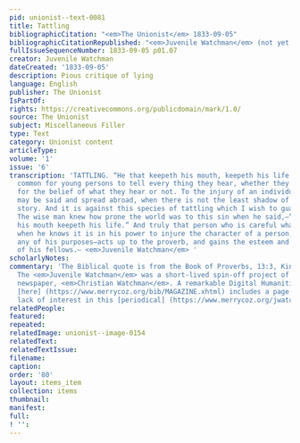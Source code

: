 ```yaml
---
pid: unionist--text-0081
title: Tattling
bibliographicCitation: "<em>The Unionist</em> 1833-09-05"
bibliographicCitationRepublished: "<em>Juvenile Watchman</em> (not yet researched)"
fullIssueSequenceNumber: 1833-09-05 p01.07
creator: Juvenile Watchman
dateCreated: '1833-09-05'
description: Pious critique of lying
language: English
publisher: The Unionist
IsPartOf: 
rights: https://creativecommons.org/publicdomain/mark/1.0/
source: The Unionist
subject: Miscellaneous Filler
type: Text
category: Unionist content
articleType: 
volume: '1'
issue: '6'
transcription: 'TATTLING. “He that keepeth his mouth, keepeth his life.” It is very
  common for young persons to tell every thing they hear, whether they have any grounds
  for the belief of what they hear or not. To the injury of an individual something
  may be said and spread abroad, when there is not the least shadow of truth in the
  story. And it is against this species of tattling which I wish to guard mankind.
  The wise man knew how prone the world was to this sin when he said,—“he that keepeth
  his mouth keepeth his life.” And truly that person who is careful what he says—especially
  when he knows it is in his power to injure the character of a person, or thwart
  any of his purposes—acts up to the proverb, and gains the esteem and friendship
  of his fellows.— <em>Juvenile Watchman</em> '
scholarlyNotes: 
commentary: 'The Biblical quote is from the Book of Proverbs, 13:3, King James version.
  The <em>Juvenile Watchman</em> was a short-lived spin-off project of the Baptist
  newspaper, <em>Christian Watchman</em>. A remarkable Digital Humanities project
  [here] (https://www.merrycoz.org/bib/MAGAZINE.xhtml) includes a page tracking the
  lack of interest in this [periodical] (https://www.merrycoz.org/jwatch/RVJWATCH.xhtml#6). '
relatedPeople: 
featured: 
repeated: 
relatedImage: unionist--image-0154
relatedText: 
relatedTextIssue: 
filename: 
caption: 
order: '80'
layout: items_item
collection: items
thumbnail: 
manifest: 
full: 
! '': 
---
```

